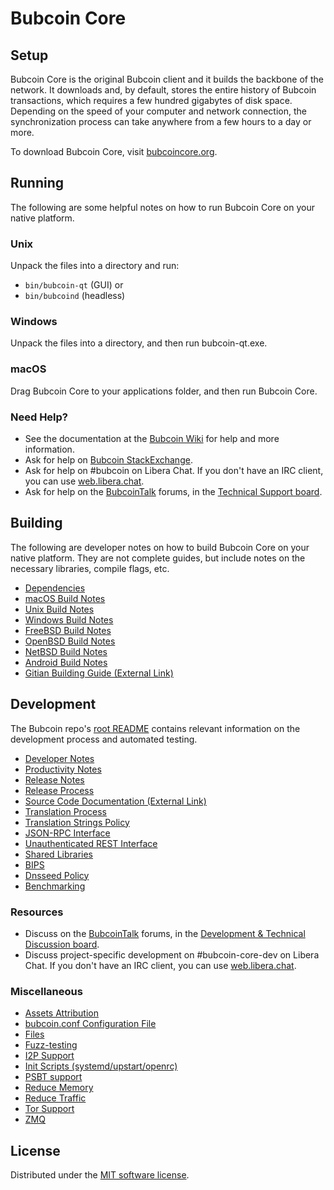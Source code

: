 Bubcoin Core
=============

Setup
---------------------
Bubcoin Core is the original Bubcoin client and it builds the backbone of the network. It downloads and, by default, stores the entire history of Bubcoin transactions, which requires a few hundred gigabytes of disk space. Depending on the speed of your computer and network connection, the synchronization process can take anywhere from a few hours to a day or more.

To download Bubcoin Core, visit [bubcoincore.org](https://bubcoincore.org/en/download/).

Running
---------------------
The following are some helpful notes on how to run Bubcoin Core on your native platform.

### Unix

Unpack the files into a directory and run:

- `bin/bubcoin-qt` (GUI) or
- `bin/bubcoind` (headless)

### Windows

Unpack the files into a directory, and then run bubcoin-qt.exe.

### macOS

Drag Bubcoin Core to your applications folder, and then run Bubcoin Core.

### Need Help?

* See the documentation at the [Bubcoin Wiki](https://en.bubcoin.it/wiki/Main_Page)
for help and more information.
* Ask for help on [Bubcoin StackExchange](https://bubcoin.stackexchange.com).
* Ask for help on #bubcoin on Libera Chat. If you don't have an IRC client, you can use [web.libera.chat](https://web.libera.chat/#bubcoin).
* Ask for help on the [BubcoinTalk](https://bubcointalk.org/) forums, in the [Technical Support board](https://bubcointalk.org/index.php?board=4.0).

Building
---------------------
The following are developer notes on how to build Bubcoin Core on your native platform. They are not complete guides, but include notes on the necessary libraries, compile flags, etc.

- [Dependencies](dependencies.md)
- [macOS Build Notes](build-osx.md)
- [Unix Build Notes](build-unix.md)
- [Windows Build Notes](build-windows.md)
- [FreeBSD Build Notes](build-freebsd.md)
- [OpenBSD Build Notes](build-openbsd.md)
- [NetBSD Build Notes](build-netbsd.md)
- [Android Build Notes](build-android.md)
- [Gitian Building Guide (External Link)](https://github.com/bubcoin-core/docs/blob/master/gitian-building.md)

Development
---------------------
The Bubcoin repo's [root README](/README.md) contains relevant information on the development process and automated testing.

- [Developer Notes](developer-notes.md)
- [Productivity Notes](productivity.md)
- [Release Notes](release-notes.md)
- [Release Process](release-process.md)
- [Source Code Documentation (External Link)](https://doxygen.bubcoincore.org/)
- [Translation Process](translation_process.md)
- [Translation Strings Policy](translation_strings_policy.md)
- [JSON-RPC Interface](JSON-RPC-interface.md)
- [Unauthenticated REST Interface](REST-interface.md)
- [Shared Libraries](shared-libraries.md)
- [BIPS](bips.md)
- [Dnsseed Policy](dnsseed-policy.md)
- [Benchmarking](benchmarking.md)

### Resources
* Discuss on the [BubcoinTalk](https://bubcointalk.org/) forums, in the [Development & Technical Discussion board](https://bubcointalk.org/index.php?board=6.0).
* Discuss project-specific development on #bubcoin-core-dev on Libera Chat. If you don't have an IRC client, you can use [web.libera.chat](https://web.libera.chat/#bubcoin-core-dev).

### Miscellaneous
- [Assets Attribution](assets-attribution.md)
- [bubcoin.conf Configuration File](bubcoin-conf.md)
- [Files](files.md)
- [Fuzz-testing](fuzzing.md)
- [I2P Support](i2p.md)
- [Init Scripts (systemd/upstart/openrc)](init.md)
- [PSBT support](psbt.md)
- [Reduce Memory](reduce-memory.md)
- [Reduce Traffic](reduce-traffic.md)
- [Tor Support](tor.md)
- [ZMQ](zmq.md)

License
---------------------
Distributed under the [MIT software license](/COPYING).

